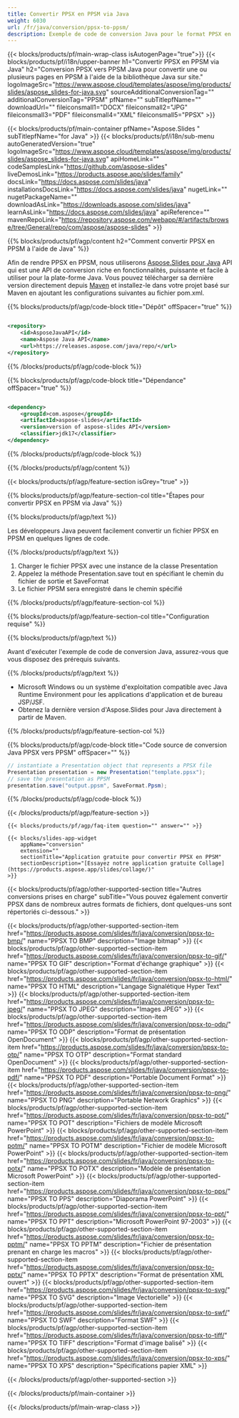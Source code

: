 ```yaml
---
title: Convertir PPSX en PPSM via Java
weight: 6030
url: /fr/java/conversion/ppsx-to-ppsm/ 
description: Exemple de code de conversion Java pour le format PPSX en fichier PPSM. Utilisez cet exemple de code pour exporter des présentations PowerPoint et OpenOffice vers PPSM dans n'importe quelle application Web ou de bureau basée sur Java.
---
```


{{< blocks/products/pf/main-wrap-class isAutogenPage="true">}}
{{< blocks/products/pf/i18n/upper-banner h1="Convertir PPSX en PPSM via Java" h2="Conversion PPSX vers PPSM Java pour convertir une ou plusieurs pages en PPSM à l'aide de la bibliothèque Java sur site." logoImageSrc="https://www.aspose.cloud/templates/aspose/img/products/slides/aspose_slides-for-java.svg" sourceAdditionalConversionTag="" additionalConversionTag="PPSM" pfName="" subTitlepfName="" downloadUrl="" fileiconsmall1="DOCX" fileiconsmall2="JPG" fileiconsmall3="PDF" fileiconsmall4="XML" fileiconsmall5="PPSX" >}}

{{< blocks/products/pf/main-container pfName="Aspose.Slides " subTitlepfName="for Java" >}}
{{< blocks/products/pf/i18n/sub-menu autoGeneratedVersion="true" logoImageSrc="https://www.aspose.cloud/templates/aspose/img/products/slides/aspose_slides-for-java.svg" apiHomeLink="" codeSamplesLink="https://github.com/aspose-slides" liveDemosLink="https://products.aspose.app/slides/family" docsLink="https://docs.aspose.com/slides/java" installationsDocsLink="https://docs.aspose.com/slides/java" nugetLink="" nugetPackageName="" downloadAsLink="https://downloads.aspose.com/slides/java" learnAsLink="https://docs.aspose.com/slides/java" apiReference="" mavenRepoLink="https://repository.aspose.com/webapp/#/artifacts/browse/tree/General/repo/com/aspose/aspose-slides" >}}

{{% blocks/products/pf/agp/content h2="Comment convertir PPSX en PPSM à l'aide de Java" %}}

 Afin de rendre PPSX en PPSM, nous utiliserons
 [Aspose.Slides pour Java](https://products.aspose.com/slides/fr/java/)
 API qui est une API de conversion riche en fonctionnalités, puissante et facile à utiliser pour la plate-forme Java. Vous pouvez télécharger sa dernière version directement depuis
 [Maven](https://repository.aspose.com/webapp/#/artifacts/browse/tree/General/repo/com/aspose/aspose-slides)
 et installez-le dans votre projet basé sur Maven en ajoutant les configurations suivantes au fichier pom.xml.

{{% blocks/products/pf/agp/code-block title="Dépôt" offSpacer="true" %}}

```xml

<repository>
    <id>AsposeJavaAPI</id>
    <name>Aspose Java API</name>
    <url>https://releases.aspose.com/java/repo/</url>
</repository>

```

{{% /blocks/products/pf/agp/code-block %}}

{{% blocks/products/pf/agp/code-block title="Dépendance" offSpacer="true" %}}

```xml

<dependency>
    <groupId>com.aspose</groupId>
    <artifactId>aspose-slides</artifactId>
    <version>version of aspose-slides API</version>
    <classifier>jdk17</classifier>
</dependency>
```

{{% /blocks/products/pf/agp/code-block %}}

{{% /blocks/products/pf/agp/content %}}

{{< blocks/products/pf/agp/feature-section isGrey="true" >}}

{{% blocks/products/pf/agp/feature-section-col title="Étapes pour convertir PPSX en PPSM via Java" %}}

{{% blocks/products/pf/agp/text %}}

 Les développeurs Java peuvent facilement convertir un fichier PPSX en PPSM en quelques lignes de code.

{{% /blocks/products/pf/agp/text %}}

1. Charger le fichier PPSX avec une instance de la classe Presentation
1. Appelez la méthode Presentation.save tout en spécifiant le chemin du fichier de sortie et SaveFormat
1. Le fichier PPSM sera enregistré dans le chemin spécifié

{{% /blocks/products/pf/agp/feature-section-col %}}

{{% blocks/products/pf/agp/feature-section-col title="Configuration requise" %}}

{{% blocks/products/pf/agp/text %}}

 Avant d'exécuter l'exemple de code de conversion Java, assurez-vous que vous disposez des prérequis suivants.

{{% /blocks/products/pf/agp/text %}}

- Microsoft Windows ou un système d'exploitation compatible avec Java Runtime Environment pour les applications d'application et de bureau JSP/JSF.
- Obtenez la dernière version d'Aspose.Slides pour Java directement à partir de Maven.

{{% /blocks/products/pf/agp/feature-section-col %}}

{{% blocks/products/pf/agp/code-block title="Code source de conversion Java PPSX vers PPSM" offSpacer="" %}}

```cs
// instantiate a Presentation object that represents a PPSX file
Presentation presentation = new Presentation("template.ppsx");
// save the presentation as PPSM
presentation.save("output.ppsm", SaveFormat.Ppsm);   

```

{{% /blocks/products/pf/agp/code-block %}}

{{< /blocks/products/pf/agp/feature-section >}}

    {{< blocks/products/pf/agp/faq-item question="" answer="" >}}
 

<!-- aboutfile Starts -->

<!-- aboutfile Ends -->

    {{< blocks/slides-app-widget 
        appName="conversion"
        extension=""
        sectionTitle="Application gratuite pour convertir PPSX en PPSM" 
        sectionDescription="[Essayez notre application gratuite Collage](https://products.aspose.app/slides/collage/)" 
    >}}
    
{{< blocks/products/pf/agp/other-supported-section title="Autres conversions prises en charge" subTitle="Vous pouvez également convertir PPSX dans de nombreux autres formats de fichiers, dont quelques-uns sont répertoriés ci-dessous." >}}

{{< blocks/products/pf/agp/other-supported-section-item href="https://products.aspose.com/slides/fr/java/conversion/ppsx-to-bmp/" name="PPSX TO BMP" description="Image bitmap" >}}
{{< blocks/products/pf/agp/other-supported-section-item href="https://products.aspose.com/slides/fr/java/conversion/ppsx-to-gif/" name="PPSX TO GIF" description="Format d'échange graphique" >}}
{{< blocks/products/pf/agp/other-supported-section-item href="https://products.aspose.com/slides/fr/java/conversion/ppsx-to-html/" name="PPSX TO HTML" description="Langage Signalétique Hyper Text" >}}
{{< blocks/products/pf/agp/other-supported-section-item href="https://products.aspose.com/slides/fr/java/conversion/ppsx-to-jpeg/" name="PPSX TO JPEG" description="Images JPEG" >}}
{{< blocks/products/pf/agp/other-supported-section-item href="https://products.aspose.com/slides/fr/java/conversion/ppsx-to-odp/" name="PPSX TO ODP" description="Format de présentation OpenDocument" >}}
{{< blocks/products/pf/agp/other-supported-section-item href="https://products.aspose.com/slides/fr/java/conversion/ppsx-to-otp/" name="PPSX TO OTP" description="Format standard OpenDocument" >}}
{{< blocks/products/pf/agp/other-supported-section-item href="https://products.aspose.com/slides/fr/java/conversion/ppsx-to-pdf/" name="PPSX TO PDF" description="Portable Document Format" >}}
{{< blocks/products/pf/agp/other-supported-section-item href="https://products.aspose.com/slides/fr/java/conversion/ppsx-to-png/" name="PPSX TO PNG" description="Portable Network Graphics" >}}
{{< blocks/products/pf/agp/other-supported-section-item href="https://products.aspose.com/slides/fr/java/conversion/ppsx-to-pot/" name="PPSX TO POT" description="Fichiers de modèle Microsoft PowerPoint" >}}
{{< blocks/products/pf/agp/other-supported-section-item href="https://products.aspose.com/slides/fr/java/conversion/ppsx-to-potm/" name="PPSX TO POTM" description="Fichier de modèle Microsoft PowerPoint" >}}
{{< blocks/products/pf/agp/other-supported-section-item href="https://products.aspose.com/slides/fr/java/conversion/ppsx-to-potx/" name="PPSX TO POTX" description="Modèle de présentation Microsoft PowerPoint" >}}
{{< blocks/products/pf/agp/other-supported-section-item href="https://products.aspose.com/slides/fr/java/conversion/ppsx-to-pps/" name="PPSX TO PPS" description="Diaporama PowerPoint" >}}
{{< blocks/products/pf/agp/other-supported-section-item href="https://products.aspose.com/slides/fr/java/conversion/ppsx-to-ppt/" name="PPSX TO PPT" description="Microsoft PowerPoint 97-2003" >}}
{{< blocks/products/pf/agp/other-supported-section-item href="https://products.aspose.com/slides/fr/java/conversion/ppsx-to-pptm/" name="PPSX TO PPTM" description="Fichier de présentation prenant en charge les macros" >}}
{{< blocks/products/pf/agp/other-supported-section-item href="https://products.aspose.com/slides/fr/java/conversion/ppsx-to-pptx/" name="PPSX TO PPTX" description="Format de présentation XML ouvert" >}}
{{< blocks/products/pf/agp/other-supported-section-item href="https://products.aspose.com/slides/fr/java/conversion/ppsx-to-svg/" name="PPSX TO SVG" description="Image Vectorielle" >}}
{{< blocks/products/pf/agp/other-supported-section-item href="https://products.aspose.com/slides/fr/java/conversion/ppsx-to-swf/" name="PPSX TO SWF" description="Format SWF" >}}
{{< blocks/products/pf/agp/other-supported-section-item href="https://products.aspose.com/slides/fr/java/conversion/ppsx-to-tiff/" name="PPSX TO TIFF" description="Format d'image balisé" >}}
{{< blocks/products/pf/agp/other-supported-section-item href="https://products.aspose.com/slides/fr/java/conversion/ppsx-to-xps/" name="PPSX TO XPS" description="Spécifications papier XML" >}}

{{< /blocks/products/pf/agp/other-supported-section >}}

{{< /blocks/products/pf/main-container >}}
    
{{< /blocks/products/pf/main-wrap-class >}}
